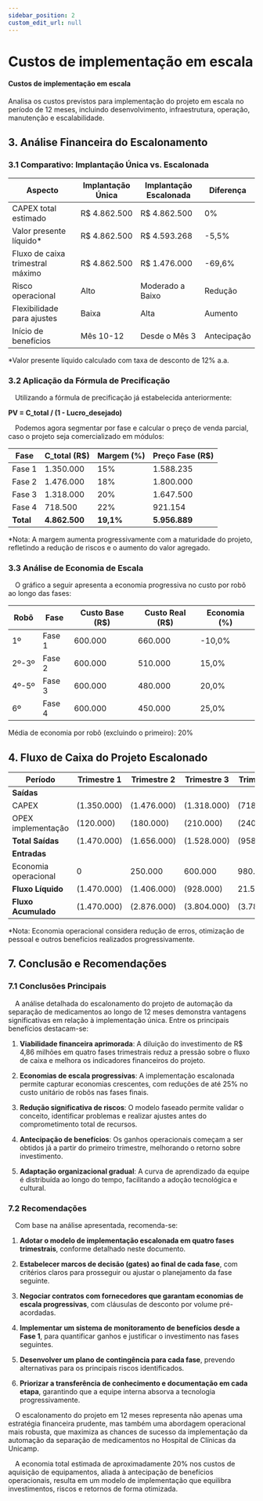 ```yaml
---
sidebar_position: 2
custom_edit_url: null
---
```


# Custos de implementação em escala

#### Custos de implementação em escala

Analisa os custos previstos para implementação do projeto em escala no período de 12 meses, incluindo desenvolvimento, infraestrutura, operação, manutenção e escalabilidade.

## 3. Análise Financeira do Escalonamento

### 3.1 Comparativo: Implantação Única vs. Escalonada

| Aspecto | Implantação Única | Implantação Escalonada | Diferença |
|---------|-------------------|------------------------|-----------|
| CAPEX total estimado | R$ 4.862.500 | R$ 4.862.500 | 0% |
| Valor presente líquido* | R$ 4.862.500 | R$ 4.593.268 | -5,5% |
| Fluxo de caixa trimestral máximo | R$ 4.862.500 | R$ 1.476.000 | -69,6% |
| Risco operacional | Alto | Moderado a Baixo | Redução |
| Flexibilidade para ajustes | Baixa | Alta | Aumento |
| Início de benefícios | Mês 10-12 | Desde o Mês 3 | Antecipação |

*Valor presente líquido calculado com taxa de desconto de 12% a.a.

### 3.2 Aplicação da Fórmula de Precificação

&emsp;Utilizando a fórmula de precificação já estabelecida anteriormente:

**PV = C_total / (1 - Lucro_desejado)**

&emsp;Podemos agora segmentar por fase e calcular o preço de venda parcial, caso o projeto seja comercializado em módulos:

| Fase | C_total (R$) | Margem (%) | Preço Fase (R$) |
|------|--------------|------------|-----------------|
| Fase 1 | 1.350.000 | 15% | 1.588.235 |
| Fase 2 | 1.476.000 | 18% | 1.800.000 |
| Fase 3 | 1.318.000 | 20% | 1.647.500 |
| Fase 4 | 718.500 | 22% | 921.154 |
| **Total** | **4.862.500** | **19,1%** | **5.956.889** |

*Nota: A margem aumenta progressivamente com a maturidade do projeto, refletindo a redução de riscos e o aumento do valor agregado.

### 3.3 Análise de Economia de Escala

&emsp;O gráfico a seguir apresenta a economia progressiva no custo por robô ao longo das fases:

| Robô | Fase | Custo Base (R$) | Custo Real (R$) | Economia (%) |
|------|------|-----------------|-----------------|--------------|
| 1º | Fase 1 | 600.000 | 660.000 | -10,0% |
| 2º-3º | Fase 2 | 600.000 | 510.000 | 15,0% |
| 4º-5º | Fase 3 | 600.000 | 480.000 | 20,0% |
| 6º | Fase 4 | 600.000 | 450.000 | 25,0% |

Média de economia por robô (excluindo o primeiro): 20%

## 4. Fluxo de Caixa do Projeto Escalonado

| Período | Trimestre 1 | Trimestre 2 | Trimestre 3 | Trimestre 4 | Total |
|---------|-------------|-------------|-------------|-------------|-------|
| **Saídas** | | | | | |
| CAPEX | (1.350.000) | (1.476.000) | (1.318.000) | (718.500) | (4.862.500) |
| OPEX implementação | (120.000) | (180.000) | (210.000) | (240.000) | (750.000) |
| **Total Saídas** | (1.470.000) | (1.656.000) | (1.528.000) | (958.500) | (5.612.500) |
| **Entradas** | | | | | |
| Economia operacional | 0 | 250.000 | 600.000 | 980.000 | 1.830.000 |
| **Fluxo Líquido** | (1.470.000) | (1.406.000) | (928.000) | 21.500 | (3.782.500) |
| **Fluxo Acumulado** | (1.470.000) | (2.876.000) | (3.804.000) | (3.782.500) | |

*Nota: Economia operacional considera redução de erros, otimização de pessoal e outros benefícios realizados progressivamente.

## 7. Conclusão e Recomendações

### 7.1 Conclusões Principais

&emsp;A análise detalhada do escalonamento do projeto de automação da separação de medicamentos ao longo de 12 meses demonstra vantagens significativas em relação à implementação única. Entre os principais benefícios destacam-se:

1. **Viabilidade financeira aprimorada**: A diluição do investimento de R$ 4,86 milhões em quatro fases trimestrais reduz a pressão sobre o fluxo de caixa e melhora os indicadores financeiros do projeto.

2. **Economias de escala progressivas**: A implementação escalonada permite capturar economias crescentes, com reduções de até 25% no custo unitário de robôs nas fases finais.

3. **Redução significativa de riscos**: O modelo faseado permite validar o conceito, identificar problemas e realizar ajustes antes do comprometimento total de recursos.

4. **Antecipação de benefícios**: Os ganhos operacionais começam a ser obtidos já a partir do primeiro trimestre, melhorando o retorno sobre investimento.

5. **Adaptação organizacional gradual**: A curva de aprendizado da equipe é distribuída ao longo do tempo, facilitando a adoção tecnológica e cultural.

### 7.2 Recomendações

&emsp;Com base na análise apresentada, recomenda-se:

1. **Adotar o modelo de implementação escalonada em quatro fases trimestrais**, conforme detalhado neste documento.

2. **Estabelecer marcos de decisão (gates) ao final de cada fase**, com critérios claros para prosseguir ou ajustar o planejamento da fase seguinte.

3. **Negociar contratos com fornecedores que garantam economias de escala progressivas**, com cláusulas de desconto por volume pré-acordadas.

4. **Implementar um sistema de monitoramento de benefícios desde a Fase 1**, para quantificar ganhos e justificar o investimento nas fases seguintes.

5. **Desenvolver um plano de contingência para cada fase**, prevendo alternativas para os principais riscos identificados.

6. **Priorizar a transferência de conhecimento e documentação em cada etapa**, garantindo que a equipe interna absorva a tecnologia progressivamente.

&emsp;O escalonamento do projeto em 12 meses representa não apenas uma estratégia financeira prudente, mas também uma abordagem operacional mais robusta, que maximiza as chances de sucesso da implementação da automação da separação de medicamentos no Hospital de Clínicas da Unicamp.

&emsp;A economia total estimada de aproximadamente 20% nos custos de aquisição de equipamentos, aliada à antecipação de benefícios operacionais, resulta em um modelo de implementação que equilibra investimentos, riscos e retornos de forma otimizada.